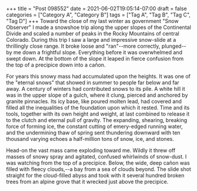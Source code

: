 +++
title = "Post 098552"
date = 2021-06-02T19:05:14-07:00
draft = false
categories = ["Category A", "Category B"]
tags = ["Tag A", "Tag B", "Tag C", "Tag D"]
+++
Toward the close of my last winter as government "Snow Observer" I made a snowshoe trip along the upper slopes of the Continental Divide and scaled a number of peaks in the Rocky Mountains of central Colorado. During this trip I saw a large and impressive snow-slide at a thrillingly close range. It broke loose and "ran"--more correctly, plunged--by me down a frightful slope. Everything before it was overwhelmed and swept down. At the bottom of the slope it leaped in fierce confusion from the top of a precipice down into a cañon.

For years this snowy mass had accumulated upon the heights. It was one of the "eternal snows" that showed in summer to people far below and far away. A century of winters had contributed snows to its pile. A white hill it was in the upper slope of a gulch, where it clung, pierced and anchored by granite pinnacles. Its icy base, like poured molten lead, had covered and filled all the inequalities of the foundation upon which it rested. Time and its tools, together with its own height and weight, at last combined to release it to the clutch and eternal pull of gravity. The expanding, shearing, breaking force of forming ice, the constant cutting of emery-edged running water, and the undermining thaw of spring sent thundering downward with ten thousand varying echoes a half-million tons of snow, ice, and stones.

Head-on the vast mass came exploding toward me. Wildly it threw off masses of snowy spray and agitated, confused whirlwinds of snow-dust. I was watching from the top of a precipice. Below, the wide, deep cañon was filled with fleecy clouds,--a bay from a sea of clouds beyond. The slide shot straight for the cloud-filled abyss and took with it several hundred broken trees from an alpine grove that it wrecked just above the precipice.
